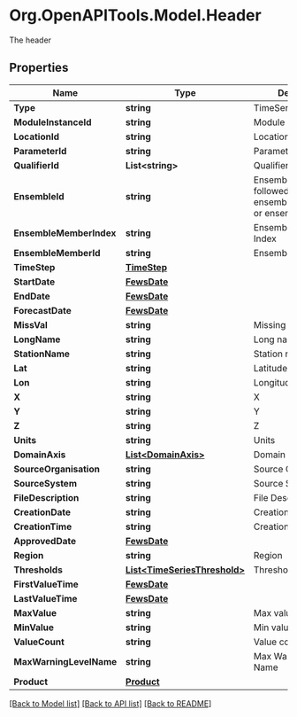 # Org.OpenAPITools.Model.Header
The header

## Properties

Name | Type | Description | Notes
------------ | ------------- | ------------- | -------------
**Type** | **string** | TimeSeries type | 
**ModuleInstanceId** | **string** | Module Instance Id | [optional] 
**LocationId** | **string** | Location id | 
**ParameterId** | **string** | Parameter id | 
**QualifierId** | **List&lt;string&gt;** | Qualifier Id | [optional] 
**EnsembleId** | **string** | Ensemble Id. Can be followed by either a ensembleMemberIndex or ensembleMemberId | [optional] 
**EnsembleMemberIndex** | **string** | Ensemble Member Index | [optional] 
**EnsembleMemberId** | **string** | Ensemble Member Id | [optional] 
**TimeStep** | [**TimeStep**](TimeStep.md) |  | [optional] 
**StartDate** | [**FewsDate**](FewsDate.md) |  | 
**EndDate** | [**FewsDate**](FewsDate.md) |  | 
**ForecastDate** | [**FewsDate**](FewsDate.md) |  | [optional] 
**MissVal** | **string** | Missing value | 
**LongName** | **string** | Long name | [optional] 
**StationName** | **string** | Station name | [optional] 
**Lat** | **string** | Latitude | [optional] 
**Lon** | **string** | Longitude | [optional] 
**X** | **string** | X | [optional] 
**Y** | **string** | Y | [optional] 
**Z** | **string** | Z | [optional] 
**Units** | **string** | Units | [optional] 
**DomainAxis** | [**List&lt;DomainAxis&gt;**](DomainAxis.md) | Domain Axis | [optional] 
**SourceOrganisation** | **string** | Source Organisation | [optional] 
**SourceSystem** | **string** | Source System | [optional] 
**FileDescription** | **string** | File Descriptor | [optional] 
**CreationDate** | **string** | Creation date | [optional] 
**CreationTime** | **string** | Creation time | [optional] 
**ApprovedDate** | [**FewsDate**](FewsDate.md) |  | [optional] 
**Region** | **string** | Region | [optional] 
**Thresholds** | [**List&lt;TimeSeriesThreshold&gt;**](TimeSeriesThreshold.md) | Thresholds | [optional] 
**FirstValueTime** | [**FewsDate**](FewsDate.md) |  | [optional] 
**LastValueTime** | [**FewsDate**](FewsDate.md) |  | [optional] 
**MaxValue** | **string** | Max value | [optional] 
**MinValue** | **string** | Min value | [optional] 
**ValueCount** | **string** | Value count | [optional] 
**MaxWarningLevelName** | **string** | Max Warning Level Name | [optional] 
**Product** | [**Product**](Product.md) |  | [optional] 

[[Back to Model list]](../README.md#documentation-for-models) [[Back to API list]](../README.md#documentation-for-api-endpoints) [[Back to README]](../README.md)

